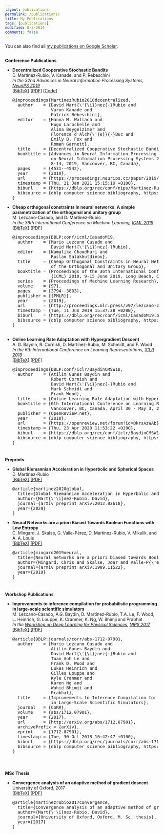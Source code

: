 ```yaml
---
layout: publications
permalink: /publications/
title: My Publications
tags: [publications]
modified: 8-7-2014
comments: false
---
```


You can also find all <a href="https://scholar.google.co.uk/citations?user=dMwpf-4AAAAJ" target="_blank">my publications on Google Scholar</a>.


<h4 style="margin-bottom:0px;padding-top:10px;">Conference Publications</h4>
<!-- Generated from JabRef by PubList by Truong Nghiem at 11:44 on 2015.09.10. -->
<ul class="biblist">

<li ><p>
<b>Decentralized Cooperative Stochastic Bandits</b><br>
D. Martínez-Rubio, V. Kanade, and P. Rebeschini<br>
<i>In the 32nd Advances in Neural Information Processing Systems, <a href="https://neurips.cc/Conferences/2019" target="_blank">NeurIPS 2019</a></i>
<br />
<a href="javascript:toggleBibtex('MartinezRubio2018decentralized')">[BibTeX]</a>
<a href="https://arxiv.org/pdf/1810.04468.pdf" target="_blank">[PDF]</a>
<a href="https://github.com/damaru2/decentralized-bandits/" target="_blank">[Code]</a>

</p>
<div id="bib_MartinezRubio2018decentralized" class="bibtex noshow">
<pre>
@inproceedings{MartinezRubio2018decentralized,
  author    = {David Mart{\'{\i}}nez{-}Rubio and
               Varun Kanade and
               Patrick Rebeschini},
  editor    = {Hanna M. Wallach and
               Hugo Larochelle and
               Alina Beygelzimer and
               Florence d'Alch{\'{e}}{-}Buc and
               Emily B. Fox and
               Roman Garnett},
  title     = {Decentralized Cooperative Stochastic Bandits},
  booktitle = {Advances in Neural Information Processing Systems 32: Annual Conference
               on Neural Information Processing Systems 2019, NeurIPS 2019, December
               8-14, 2019, Vancouver, BC, Canada},
  pages     = {4531--4542},
  year      = {2019},
  url       = {https://proceedings.neurips.cc/paper/2019/hash/85353d3b2f39b9c9b5ee3576578c04b7-Abstract.html},
  timestamp = {Thu, 21 Jan 2021 15:15:19 +0100},
  biburl    = {https://dblp.org/rec/conf/nips/Martinez-RubioK19.bib},
  bibsource = {dblp computer science bibliography, https://dblp.org}
}
</pre>
</div>
</li>


<li ><p>
<b>Cheap orthogonal constraints in neural networks: A simple parametrization of the orthogonal and unitary group</b><br>
M. Lezcano-Casado, and D. Martínez-Rubio
<br>
<i>In the 36th International Conference on Machine Learning, <a href="https://icml.cc/Conferences/2019" target="_blank">ICML 2019</a></i>
<br>
<a href="javascript:toggleBibtex('lezcano2019cheap')">[BibTeX]</a>
<a href="https://arxiv.org/pdf/1901.08428.pdf" target="_blank">[PDF]</a> 
</p>
<div id="bib_lezcano2019cheap" class="bibtex noshow">
<pre>
@inproceedings{DBLP:conf/icml/CasadoM19,
  author    = {Mario Lezcano Casado and
               David Mart{\'{\i}}nez{-}Rubio},
  editor    = {Kamalika Chaudhuri and
               Ruslan Salakhutdinov},
  title     = {Cheap Orthogonal Constraints in Neural Networks: {A} Simple Parametrization
               of the Orthogonal and Unitary Group},
  booktitle = {Proceedings of the 36th International Conference on Machine Learning,
               {ICML} 2019, 9-15 June 2019, Long Beach, California, {USA}},
  series    = {Proceedings of Machine Learning Research},
  volume    = {97},
  pages     = {3794--3803},
  publisher = {{PMLR}},
  year      = {2019},
  url       = {http://proceedings.mlr.press/v97/lezcano-casado19a.html},
  timestamp = {Tue, 11 Jun 2019 15:37:38 +0200},
  biburl    = {https://dblp.org/rec/conf/icml/CasadoM19.bib},
  bibsource = {dblp computer science bibliography, https://dblp.org}
}

</pre>
</div>
</li>  

<li ><p>
<b>Online Learning Rate Adaptation with Hypergradient Descent</b><br>
A. G. Baydin,  R. Cornish, D. Martínez-Rubio, M. Schmidt, and F. Wood<br>
<i>In the 6th International Conference on Learning Representations, <a href="https://iclr.cc/Conferences/2018" target="_blank">ICLR 2018</a></i>
<br />
<a href="javascript:toggleBibtex('Baydin2018online')">[BibTeX]</a>
<a href="https://arxiv.org/pdf/1703.04782.pdf" target="_blank">[PDF]</a>
</p>
<div id="bib_Baydin2018online" class="bibtex noshow">
<pre>
@inproceedings{DBLP:conf/iclr/BaydinCMSW18,
  author    = {Atilim Gunes Baydin and
               Robert Cornish and
               David Mart{\'{\i}}nez{-}Rubio and
               Mark Schmidt and
               Frank Wood},
  title     = {Online Learning Rate Adaptation with Hypergradient Descent},
  booktitle = {6th International Conference on Learning Representations, {ICLR} 2018,
               Vancouver, BC, Canada, April 30 - May 3, 2018, Conference Track Proceedings},
  publisher = {OpenReview.net},
  year      = {2018},
  url       = {https://openreview.net/forum?id=BkrsAzWAb},
  timestamp = {Thu, 23 Apr 2020 11:53:22 +0200},
  biburl    = {https://dblp.org/rec/conf/iclr/BaydinCMSW18.bib},
  bibsource = {dblp computer science bibliography, https://dblp.org}
}
</pre>
</div>
</li>


</ul>


<h4 style="margin-bottom:0px;padding-top:20px;">Preprints</h4>

<ul class="biblist">

<li ><p>
<b>Global Riemannian Acceleration in Hyperbolic and Spherical Spaces</b><br>
D. Martínez-Rubio
<br>
<a href="javascript:toggleBibtex('MartinezRubio2020')">[BibTeX]</a>
<a href="https://arxiv.org/pdf/2012.03618.pdf" target="_blank">[PDF]</a> 
</p>
<div id="bib_MartinezRubio2020" class="bibtex noshow">
<pre>
@article{martinez2020global,
  title={Global Riemannian Acceleration in Hyperbolic and Spherical Spaces},
  author={Mart{\'\i}nez-Rubio, David},
  journal={arXiv preprint arXiv:2012.03618},
  year={2020}
}
</pre>
</div>
</li>


<li ><p>
<b>Neural  Networks  are a priori Biased Towards Boolean Functions with Low Entropy</b><br>
C. Mingard, J. Skalse, G. Valle-Pérez, D. Martínez-Rubio, V. Mikulik, and A. A. Louis
<br>
<a href="javascript:toggleBibtex('Mingard2019')">[BibTeX]</a>
<a href="https://arxiv.org/pdf/1909.11522.pdf" target="_blank">[PDF]</a> 
</p>
<div id="bib_Mingard2019" class="bibtex noshow">
<pre>
@article{mingard2019neural,
  title={Neural networks are a priori biased towards Boolean functions with low entropy},
  author={Mingard, Chris and Skalse, Joar and Valle-P{\'e}rez, Guillermo and Mart{\'\i}nez-Rubio, David and Mikulik, Vladimir and Louis, Ard A},
  journal={arXiv preprint arXiv:1909.11522},
  year={2019}
}
</pre>
</div>
</li>
</ul>

<h4 style="margin-bottom:0px;padding-top:20px;">Workshop Publications</h4>

<ul class="biblist">

<li ><p>
<b>Improvements to inference compilation for probabilistic programming in large-scale scientific simulators</b><br>
M. Lezcano-Casado, A.G. Baydin, D. Martínez-Rubio, T.A. Le, F. Wood, L. Heinrich, G. Louppe, K. Cranmer, K. Ng, W. Bhimji and Prabhat
<br>
<i>In the <a href="https://dl4physicalsciences.github.io/" target="_blank">Workshop on Deep Learning for Physical Sciences</a>, <a href="https://nips.cc/Conferences/2017" target="_blank">NIPS 2017</a></i>
<br/>
<a href="javascript:toggleBibtex('LezcanoCasado2017')">[BibTeX]</a>
<a href="https://arxiv.org/pdf/1712.07901.pdf" target="_blank">[PDF]</a> 
</p>
<div id="bib_LezcanoCasado2017" class="bibtex noshow">
<pre>
@article{DBLP:journals/corr/abs-1712-07901,
  author    = {Mario Lezcano Casado and
               Atilim Gunes Baydin and
               David Mart{\'{\i}}nez{-}Rubio and
               Tuan Anh Le and
               Frank D. Wood and
               Lukas Heinrich and
               Gilles Louppe and
               Kyle Cranmer and
               Karen Ng and
               Wahid Bhimji and
               Prabhat},
  title     = {Improvements to Inference Compilation for Probabilistic Programming
               in Large-Scale Scientific Simulators},
  journal   = {CoRR},
  volume    = {abs/1712.07901},
  year      = {2017},
  url       = {http://arxiv.org/abs/1712.07901},
  archivePrefix = {arXiv},
  eprint    = {1712.07901},
  timestamp = {Tue, 30 Oct 2018 16:42:47 +0100},
  biburl    = {https://dblp.org/rec/journals/corr/abs-1712-07901.bib},
  bibsource = {dblp computer science bibliography, https://dblp.org}
}

</pre>
</div>
</li>
</ul>


<h4 style="margin-bottom:0px;padding-top:20px;">MSc Thesis</h4>
<ul class="biblist">

<li><p>
<!--- M.Sc. Thesis<br> -->
<b>Convergence analysis of an adaptive method of gradient descent</b><br>
University of Oxford, 2017
<br />
<a href="javascript:toggleBibtex('Martinez-Rubio2017')">[BibTeX]</a>
<a href="https://damaru2.github.io/convergence_analysis_hypergradient_descent/dissertation_hypergradients.pdf"  target="_blank">[PDF]</a>
</p>
<div id="bib_Martinez-Rubio2017" class="bibtex noshow">
<pre>
@article{martinezrubio2017convergence,
  title={Convergence analysis of an adaptive method of gradient descent},
  author={Mart{\'\i}nez-Rubio, David},
  journal={University of Oxford, Oxford, M. Sc. thesis},
  year={2017}
}</pre>
</div>
</li>
</ul>
